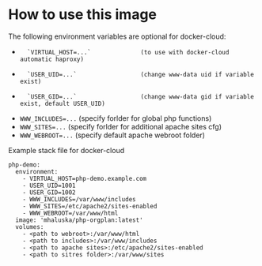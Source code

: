 # How to use this image

The following environment variables are optional for docker-cloud:

-       `VIRTUAL_HOST=...`              (to use with docker-cloud automatic haproxy)
-       `USER_UID=...`                  (change www-data uid if variable exist)
-       `USER_GID=...`                  (change www-data gid if variable exist, default USER_UID)
-	`WWW_INCLUDES=...`		(specify forlder for global php functions)
-	`WWW_SITES=...`			(specify forlder for additional apache sites cfg)
-	`WWW_WEBROOT=...`		(specify default apache webroot folder)

Example stack file for docker-cloud
~~~ text
php-demo:
  environment:
    - VIRTUAL_HOST=php-demo.example.com
    - USER_UID=1001
    - USER_GID=1002
    - WWW_INCLUDES=/var/www/includes
    - WWW_SITES=/etc/apache2/sites-enabled
    - WWW_WEBROOT=/var/www/html
  image: 'mhaluska/php-orgplan:latest'
  volumes:
    - <path to webroot>:/var/www/html
    - <path to includes>:/var/www/includes
    - <path to apache sites>:/etc/apache2/sites-enabled
    - <path to sitres folder>:/var/www/sites
~~~
